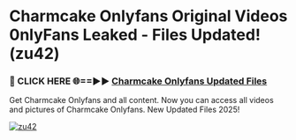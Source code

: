 # Charmcake Onlyfans Original Videos 0nlyFans Leaked - Files Updated! (zu42)

<h3>🔴 CLICK HERE 🌐==►► <a href="https://tinyurl.com/ehrbuxhb" rel="nofollow">Charmcake Onlyfans Updated Files</a></h3>

Get Charmcake Onlyfans and all content. Now you can access all videos and pictures of Charmcake Onlyfans. New Updated Files 2025!

[![zu42](https://i.imgur.com/lVYEuWS.gif)](https://tinyurl.com/ehrbuxhb)
